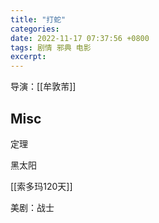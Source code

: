 ```yaml
---
title: "打蛇"
categories: 
date: 2022-11-17 07:37:56 +0800
tags: 剧情 邪典 电影
excerpt: 
---
```


导演：[[牟敦芾]]


## Misc

定理

黑太阳

[[索多玛120天]]

美剧：战士

